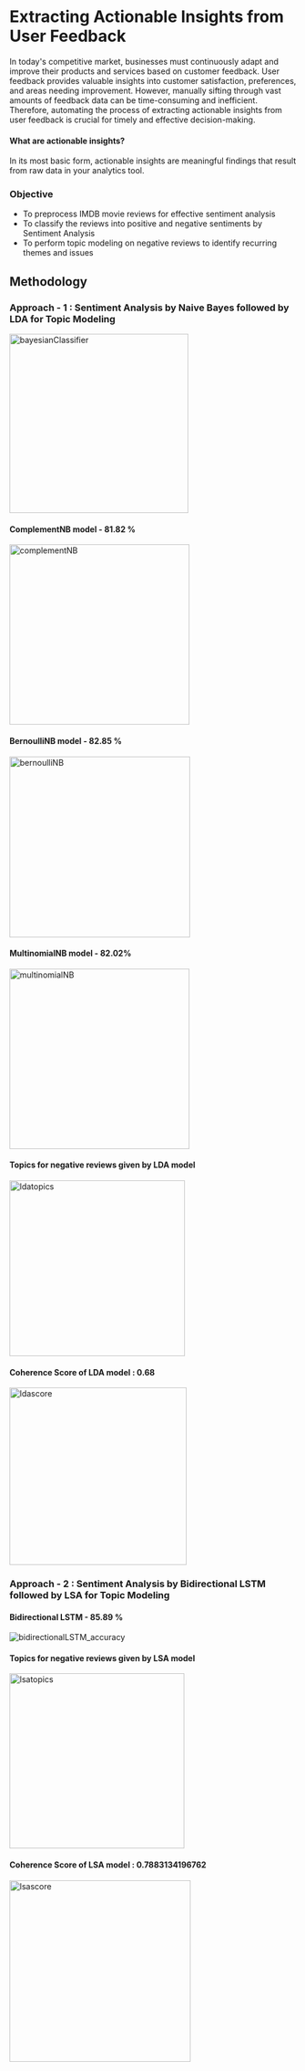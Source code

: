 # Extracting Actionable Insights from User Feedback
In today's competitive market, businesses must continuously adapt and improve their products and services based on customer feedback. User feedback provides valuable insights into customer satisfaction, preferences, and areas needing improvement. However, manually sifting through vast amounts of feedback data can be time-consuming and inefficient. Therefore, automating the process of extracting  actionable insights from user feedback is crucial for timely and effective decision-making. 

#### What are actionable insights?
In its most basic form, actionable insights are meaningful findings that result from raw data in your analytics tool.

### Objective
<ul>
<li>To preprocess IMDB movie reviews for effective sentiment analysis</li>
<li>To classify the reviews into positive and negative sentiments by Sentiment Analysis</li>
<li>To perform topic modeling on negative reviews to identify recurring themes and issues</li>
</ul>

## Methodology
### Approach - 1 :  Sentiment Analysis by Naive Bayes followed by LDA for Topic Modeling

<img width="314" alt="bayesianClassifier" src="https://github.com/user-attachments/assets/e0142ae9-7b2f-4a3e-a86c-9d55d42d3a40">
</br>

#### ComplementNB model -  81.82 %
<img width="316" alt="complementNB" src="https://github.com/user-attachments/assets/5b2f6dd8-a89e-4fd8-8084-a6d3ab72f31f">

#### BernoulliNB model -  82.85 %
<img width="317" alt="bernoulliNB" src="https://github.com/user-attachments/assets/be9e5b16-7ddf-4525-a5da-9a886872120f">

#### MultinomialNB model -  82.02%
<img width="316" alt="multinomialNB" src="https://github.com/user-attachments/assets/f6e51713-5891-4d88-8de9-0d3605af0650">

#### Topics for negative reviews given by LDA model
<img width="308" alt="ldatopics" src="https://github.com/user-attachments/assets/77e830d9-7567-4f93-b622-e22a036a04ec">

#### Coherence Score of LDA model : 0.68 
<img width="311" alt="ldascore" src="https://github.com/user-attachments/assets/8b1e7e04-361a-4253-a8a3-31f5150ff146">

### Approach - 2 : Sentiment Analysis by Bidirectional LSTM followed by LSA for Topic Modeling

#### Bidirectional LSTM - 85.89 %
![bidirectionalLSTM_accuracy](https://github.com/user-attachments/assets/548099d5-2168-4075-8c4a-885a4f9601fe)

#### Topics for negative reviews given by LSA model
<img width="307" alt="lsatopics" src="https://github.com/user-attachments/assets/59c54c51-9db7-4784-ba67-4e5eec3f9a18">

#### Coherence Score of LSA model : 0.7883134196762
<img width="318" alt="lsascore" src="https://github.com/user-attachments/assets/1001ad71-275b-4685-ab24-c1bab7fca849">


